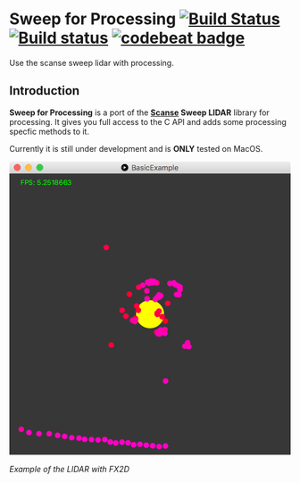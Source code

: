 # Sweep for Processing [![Build Status](https://travis-ci.org/cansik/sweep-processing.svg?branch=master)](https://travis-ci.org/cansik/sweep-processing) [![Build status](https://ci.appveyor.com/api/projects/status/2w9xm1dbafbi7xc0?svg=true)](https://ci.appveyor.com/project/cansik/sweep-processing) [![codebeat badge](https://codebeat.co/badges/3d8634b7-84eb-410c-b92b-24bf6875d8ef)](https://codebeat.co/projects/github-com-cansik-sweep-processing-master)
Use the scanse sweep lidar with processing.

## Introduction

**Sweep for Processing** is a port of the **[Scanse](http://scanse.io/) Sweep LIDAR** library for processing. It gives you full access to the C API and adds some processing specfic methods to it.

Currently it is still under development and is **ONLY** tested on MacOS.

![LIDAR Example](readme/lidar-example.png)

*Example of the LIDAR with FX2D*
